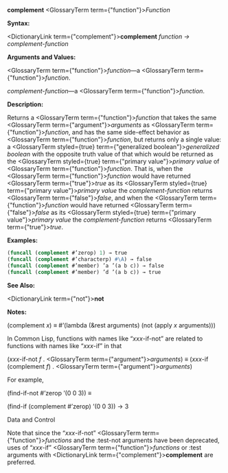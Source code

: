 **complement** <GlossaryTerm  term={"function"}><i>Function</i></GlossaryTerm> 



**Syntax:** 



<DictionaryLink  term={"complement"}><b>complement</b></DictionaryLink> *function → complement-function* 



**Arguments and Values:** 



<GlossaryTerm  term={"function"}><i>function</i></GlossaryTerm>—a <GlossaryTerm  term={"function"}><i>function</i></GlossaryTerm>. 



*complement-function*—a <GlossaryTerm  term={"function"}><i>function</i></GlossaryTerm>. 



**Description:** 



Returns a <GlossaryTerm  term={"function"}><i>function</i></GlossaryTerm> that takes the same <GlossaryTerm  term={"argument"}><i>arguments</i></GlossaryTerm> as <GlossaryTerm  term={"function"}><i>function</i></GlossaryTerm>, and has the same side-effect behavior as <GlossaryTerm  term={"function"}><i>function</i></GlossaryTerm>, but returns only a single value: a <GlossaryTerm styled={true} term={"generalized boolean"}><i>generalized boolean</i></GlossaryTerm> with the opposite truth value of that which would be returned as the <GlossaryTerm styled={true} term={"primary value"}><i>primary value</i></GlossaryTerm> of <GlossaryTerm  term={"function"}><i>function</i></GlossaryTerm>. That is, when the <GlossaryTerm  term={"function"}><i>function</i></GlossaryTerm> would have returned <GlossaryTerm  term={"true"}><i>true</i></GlossaryTerm> as its <GlossaryTerm styled={true} term={"primary value"}><i>primary value</i></GlossaryTerm> the *complement-function* returns <GlossaryTerm  term={"false"}><i>false</i></GlossaryTerm>, and when the <GlossaryTerm  term={"function"}><i>function</i></GlossaryTerm> would have returned <GlossaryTerm  term={"false"}><i>false</i></GlossaryTerm> as its <GlossaryTerm styled={true} term={"primary value"}><i>primary value</i></GlossaryTerm> the *complement-function* returns <GlossaryTerm  term={"true"}><i>true</i></GlossaryTerm>. 



**Examples:**
```lisp
(funcall (complement #’zerop) 1) → true 
(funcall (complement #’characterp) #\A) → false 
(funcall (complement #’member) ’a ’(a b c)) → false 
(funcall (complement #’member) ’d ’(a b c)) → true 
```
**See Also:** 



<DictionaryLink  term={"not"}><b>not</b></DictionaryLink> 



**Notes:** 



(complement *x*) *≡* #’(lambda (&amp;rest arguments) (not (apply *x* arguments))) 



In Common Lisp, functions with names like “*xxx*-if-not” are related to functions with names like “*xxx*-if” in that 



(*xxx*-if-not *f* . <GlossaryTerm  term={"argument"}><i>arguments</i></GlossaryTerm>) *≡* (*xxx*-if (complement *f*) . <GlossaryTerm  term={"argument"}><i>arguments</i></GlossaryTerm>) 



For example, 



(find-if-not #’zerop ’(0 0 3)) *≡* 



(find-if (complement #’zerop) ’(0 0 3)) → 3 



Data and Control 











Note that since the “*xxx*-if-not” <GlossaryTerm  term={"function"}><i>functions</i></GlossaryTerm> and the :test-not arguments have been deprecated, uses of “*xxx*-if” <GlossaryTerm  term={"function"}><i>functions</i></GlossaryTerm> or :test arguments with <DictionaryLink  term={"complement"}><b>complement</b></DictionaryLink> are preferred. 



